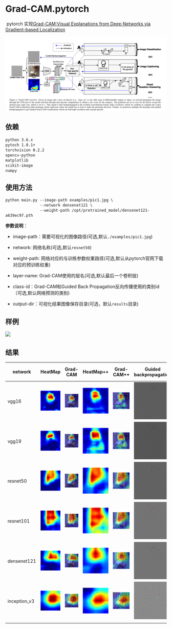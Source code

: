 # Grad-CAM.pytorch
​          pytorch 实现[Grad-CAM:Visual Explanations from Deep Networks via Gradient-based Localization](https://arxiv.org/pdf/1610.02391)

![](examples/grad-cam.jpg)



## 依赖

```wiki
python 3.6.x
pytoch 1.0.1+
torchvision 0.2.2
opencv-python
matplotlib
scikit-image
numpy
```



## 使用方法

```shell
python main.py --image-path examples/pic1.jpg \
               --network densenet121 \
               --weight-path /opt/pretrained_model/densenet121-a639ec97.pth
```

**参数说明**：

- image-path：需要可视化的图像路径(可选,默认`./examples/pic1.jpg`)

- network: 网络名称(可选,默认`resnet50`)
- weight-path: 网络对应的与训练参数权重路径(可选,默认从pytorch官网下载对应的预训练权重)
- layer-name: Grad-CAM使用的层名(可选,默认最后一个卷积层)
- class-id：Grad-CAM和Guided Back Propagation反向传播使用的类别id（可选,默认网络预测的类别)
- output-dir：可视化结果图像保存目录(可选，默认`results`目录)



## 样例

![](D:\pyspace\Grad-CAM.pytorch\examples\pic1.jpg)

## 结果

| network      | HeatMap                                   | Grad-CAM                              | HeatMap++                                   | Grad-CAM++                              | Guided backpropagation               | Guided Grad-CAM                          |
| ------------ | ----------------------------------------- | ------------------------------------- | ------------------------------------------- | --------------------------------------- | ------------------------------------ | ---------------------------------------- |
| vgg16        | ![](results/pic1-vgg16-heatmap.jpg)       | ![](results/pic1-vgg16-cam.jpg)       | ![](results/pic1-vgg16-heatmap++.jpg)       | ![](results/pic1-vgg16-cam++.jpg)       | ![](results/pic1-vgg16-gb.jpg)       | ![](results/pic1-vgg16-cam_gb.jpg)       |
| vgg19        | ![](results/pic1-vgg19-heatmap.jpg)       | ![](results/pic1-vgg19-cam.jpg)       | ![](results/pic1-vgg19-heatmap++.jpg)       | ![](results/pic1-vgg19-cam++.jpg)       | ![](results/pic1-vgg19-gb.jpg)       | ![](results/pic1-vgg19-cam_gb.jpg)       |
| resnet50     | ![](results/pic1-resnet50-heatmap.jpg)    | ![](results/pic1-resnet50-cam.jpg)    | ![](results/pic1-resnet50-heatmap++.jpg)    | ![](results/pic1-resnet50-cam++.jpg)    | ![](results/pic1-resnet50-gb.jpg)    | ![](results/pic1-resnet50-cam_gb.jpg)    |
| resnet101    | ![](results/pic1-resnet101-heatmap.jpg)   | ![](results/pic1-resnet101-cam.jpg)   | ![](results/pic1-resnet101-heatmap++.jpg)   | ![](results/pic1-resnet50-cam++.jpg)    | ![](results/pic1-resnet101-gb.jpg)   | ![](results/pic1-resnet101-cam_gb.jpg)   |
| densenet121  | ![](results/pic1-densenet121-heatmap.jpg) | ![](results/pic1-densenet121-cam.jpg) | ![](results/pic1-densenet121-heatmap++.jpg) | ![](results/pic1-densenet121-cam++.jpg) | ![](results/pic1-densenet121-gb.jpg) | ![](results/pic1-densenet121-cam_gb.jpg) |
| inception_v3 | ![](results/pic1-inception-heatmap.jpg)   | ![](results/pic1-inception-cam.jpg)   | ![](results/pic1-inception-heatmap++.jpg)   | ![](results/pic1-inception-cam++.jpg)   | ![](results/pic1-inception-gb.jpg)   | ![](results/pic1-inception-cam_gb.jpg)   |
|              |                                           |                                       |                                             |                                         |                                      |                                          |

